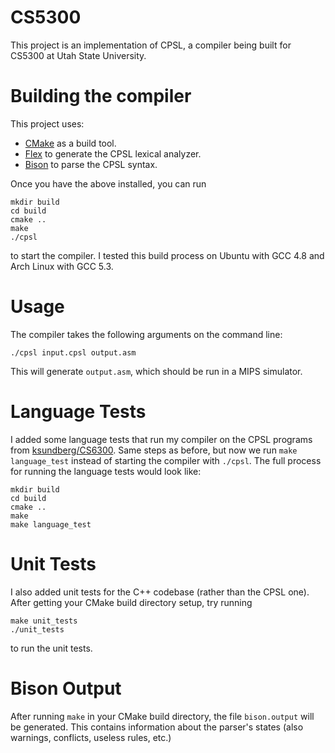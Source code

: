 # CS5300

This project is an implementation of CPSL, a compiler being built for CS5300 at
Utah State University.

# Building the compiler
This project uses:

* [CMake](https://cmake.org/) as a build tool.
* [Flex](http://flex.sourceforge.net/) to generate the CPSL lexical analyzer.
* [Bison](https://www.gnu.org/software/bison) to parse the CPSL syntax.

Once you have the above installed, you can run
```
mkdir build
cd build
cmake ..
make
./cpsl
```
to start the compiler. I tested this build process on Ubuntu with GCC 4.8 and
Arch Linux with GCC 5.3.

# Usage
The compiler takes the following arguments on the command line:
```
./cpsl input.cpsl output.asm
```
This will generate `output.asm`, which should be run in a MIPS simulator.


# Language Tests

I added some language tests that run my compiler on the CPSL programs from
[ksundberg/CS6300](https://github.com/ksundberg/CS6300). Same steps as before,
but now we run `make language_test` instead of starting the compiler with
`./cpsl`. The full process for running the language tests would look like:

``` 
mkdir build 
cd build 
cmake .. 
make 
make language_test 
```
# Unit Tests

I also added unit tests for the C++ codebase (rather than the CPSL one). After
getting your CMake build directory setup, try running
```
make unit_tests
./unit_tests

```
to run the unit tests.

# Bison Output

After running `make` in your CMake build directory, the file `bison.output` will
be generated. This contains information about the parser's states (also
warnings, conflicts, useless rules, etc.)
